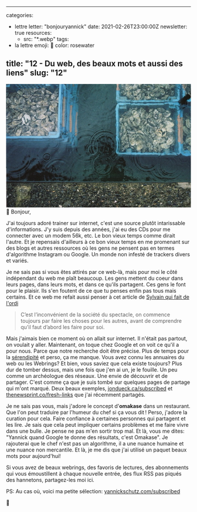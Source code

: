 
---
categories:
- lettre
letter: "bonjouryannick"
date: 2021-02-26T23:00:00Z
newsletter: true
resources:
  - src: "*.webp"
tags:
- la lettre
emoji: 💌
color: rosewater

title: "12 - Du web, des beaux mots et aussi des liens"
slug: "12"
---
![](e3ce87de-3122-4d38-8d68-f5424cce88f8.webp)
👋
Bonjour,

J'ai toujours adoré trainer sur internet, c'est une source plutôt intarissable d'informations. J'y suis depuis des années, j'ai eu des CDs pour me connecter avec un modem 56k, etc. Le bon vieux temps comme dirait l'autre. Et je repensais d'ailleurs à ce bon vieux temps en me promenant sur des blogs et autres ressources où les gens ne pensent pas en termes d'algorithme Instagram ou Google. Un monde non infesté de trackers divers et variés.

Je ne sais pas si vous êtes attirés par ce web-là, mais pour moi le côté indépendant du web me plaît beaucoup. Les gens mettent du coeur dans leurs pages, dans leurs mots, et dans ce qu'ils partagent. Ces gens le font pour le plaisir. Ils s'en foutent de ce que tu penses enfin pas tous mais certains. Et ce web me refait aussi penser à cet article de [Sylvain qui fait de l'ordi](https://jefaisdelordi.com/2021/02/04/quand-est-ce-quon-sait-quon-est-photographe/)

> C’est l’inconvénient de la société du spectacle, on commence toujours par faire les choses pour les autres, avant de comprendre qu’il faut d’abord les faire pour soi.

Mais j'aimais bien ce moment où on allait sur internet. Il n'était pas partout, on voulait y aller. Maintenant, on toque chez Google et on voit ce qu'il a pour nous. Parce que notre recherche doit être précise. Plus de temps pour la [sérendipité](https://fr.wikipedia.org/wiki/Sérendipité) et perso, ça me manque. Vous avez connu les annuaires du web ou les Webrings? Et bien, vous saviez que cela existe toujours? Plus dur de tomber dessus, mais une fois que j'en ai un, je le fouille. Un peu comme un archéologue des réseaux. Une envie de découvrir et de partager. C'est comme ça que je suis tombé sur quelques pages de partage qui m'ont marqué. Deux beaux exemples, [jondueck.ca/subscribed](https://jondueck.ca/subscribed/) et [thenewsprint.co/fresh-links](https://thenewsprint.co/fresh-links/) que j'ai récemment partagés.

Je ne sais pas vous, mais j'adore le concept d'**omakase** dans un restaurant. Que l'on peut traduire par l'humeur du chef si ça vous dit ! Perso, j'adore la curation pour cela. Faire confiance à certaines personnes qui partagent et les lire. Je sais que cela peut impliquer certains problèmes et me faire vivre dans une bulle. Je pense ne pas m'en sortir trop mal. Et là, vous me dites: "Yannick quand Google te donne des résultats, c'est Omakase". Je rajouterai que le chef n'est pas un algorithme, il a une nuance humaine et une nuance non mercantile. Et là, je me dis que j'ai utilisé un paquet beaux mots pour aujourd'hui!

Si vous avez de beaux webrings, des favoris de lectures, des abonnements qui vous émoustillent à chaque nouvelle entrée, des flux RSS pas piqués des hannetons, partagez-les moi ici.

PS: Au cas où, voici ma petite sélection: [yannickschutz.com/subscribed](https://yannickschutz.com/subscribed)

💌
